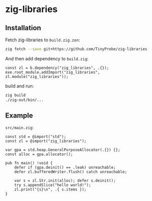 # zig-libraries

## Installation

Fetch zig-libraries to `build.zig.zon`:

```bash
zig fetch --save git+https://github.com/TinyProbe/zig-libraries
```

And then add dependency to `build.zig`:

```zig
const zl = b.dependency("zig_libraries", .{});
exe.root_module.addImport("zig_libraries", zl.module("zig_libraries"));
```

build and run:

```bash
zig build
./zig-out/bin/...
```

## Example

`src/main.zig`:

```zig
const std = @import("std");
const zl = @import("zig_libraries");

var gpa = std.heap.GeneralPurposeAllocator(.{}) {};
const alloc = gpa.allocator();

pub fn main() !void {
    defer if (gpa.deinit() == .leak) unreachable;
    defer zl.bufferedWriter.flush() catch unreachable;

    var s = zl.Str.init(alloc); defer s.deinit();
    try s.appendSlice("hello world!");
    zl.print("{s}\n", .{ s.items });
}
```
